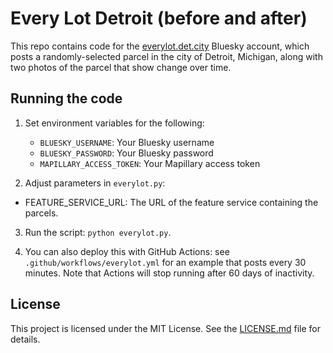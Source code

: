 # Every Lot Detroit (before and after)

This repo contains code for the [everylot.det.city](https://bsky.app/profile/everylot.det.city) Bluesky account, which posts a randomly-selected parcel in the city of Detroit, Michigan, along with two photos of the parcel that show change over time.

## Running the code

1. Set environment variables for the following:
   - `BLUESKY_USERNAME`: Your Bluesky username
   - `BLUESKY_PASSWORD`: Your Bluesky password
   - `MAPILLARY_ACCESS_TOKEN`: Your Mapillary access token

2. Adjust parameters in `everylot.py`:
  - FEATURE_SERVICE_URL: The URL of the feature service containing the parcels.

3. Run the script: `python everylot.py`.

4. You can also deploy this with GitHub Actions: see `.github/workflows/everylot.yml` for an example that posts every 30 minutes. Note that Actions will stop running after 60 days of inactivity.

## License

This project is licensed under the MIT License. See the [LICENSE.md](LICENSE.md) file for details.